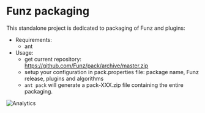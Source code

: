 # Funz packaging

This standalone project is dedicated to packaging of Funz and plugins:

* Requirements:
  * ant
* Usage:
  - get current repository: https://github.com/Funz/pack/archive/master.zip
  - setup your configuration in pack.properties file: package name, Funz release, plugins and algorithms
  - `ant pack` will generate a pack-XXX.zip file containing the entire packaging.


![Analytics](https://ga-beacon.appspot.com/UA-109580-20/pack)
